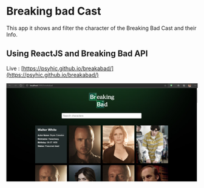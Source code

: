 # Breaking bad Cast 
This app it shows and filter the character of the Breaking Bad Cast and their Info.

## Using ReactJS and Breaking Bad API
Live : [https://psyhic.github.io/breakabad/](https://psyhic.github.io/breakabad/)


![](https://github.com/Psyhic/breakabad/blob/master/Screenshot%20(120).png)
